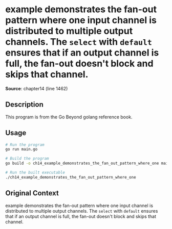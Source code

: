 # example demonstrates the fan-out pattern where one input channel is distributed to multiple output channels. The `select` with `default` ensures that if an output channel is full, the fan-out doesn't block and skips that channel.

**Source**: chapter14 (line 1462)

## Description

This program is from the Go Beyond golang reference book.

## Usage

```bash
# Run the program
go run main.go

# Build the program
go build -o ch14_example_demonstrates_the_fan_out_pattern_where_one main.go

# Run the built executable
./ch14_example_demonstrates_the_fan_out_pattern_where_one
```

## Original Context

example demonstrates the fan-out pattern where one input channel is distributed to multiple output channels. The `select` with `default` ensures that if an output channel is full, the fan-out doesn't block and skips that channel.
